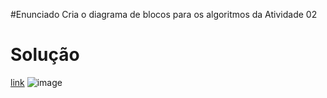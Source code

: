#Enunciado
Cria o diagrama de blocos para os algoritmos da Atividade 02

# Solução
[link](https://drive.google.com/file/d/1HqkcdGNbkH30sA0NjS1Wrv5iZg1dZVr1/view?usp=sharing)
![image](https://user-images.githubusercontent.com/13167954/111404847-3cf43180-86ae-11eb-80a7-a2a2dfbe5081.png)
